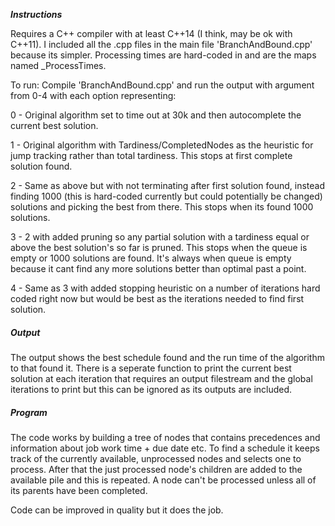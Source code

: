 ***Instructions***

Requires a C++ compiler with at least C++14 (I think, may be ok with C++11).
I included all the .cpp files in the main file 'BranchAndBound.cpp' because its simpler.
Processing times are hard-coded in and are the maps named _ProcessTimes.

To run:
Compile 'BranchAndBound.cpp' and run the output with argument from 0-4 with each option representing:

 0 - Original algorithm set to time out at 30k and then autocomplete the current best solution.

 1 - Original algorithm with Tardiness/CompletedNodes as the heuristic for jump tracking rather than total tardiness. This stops at first complete solution found.

 2 - Same as above but with not terminating after first solution found, instead finding 1000 (this is hard-coded currently but could potentially be changed) solutions and picking the best from there. This stops when its found 1000 solutions.

 3 - 2 with added pruning so any partial solution with a tardiness equal or above the best solution's so far is pruned. This stops when the queue is empty or 1000 solutions are found. It's always when queue is empty because it cant find any more solutions better than optimal past a point.

 4 - Same as 3 with added stopping heuristic on a number of iterations hard coded right now but would be best as the iterations needed to find first solution.

##### Output
The output shows the best schedule found and the run time of the algorithm to that found it. There is a seperate function to print the current best solution at each iteration that requires an output filestream and the global iterations to print but this can be ignored as its outputs are included.

##### Program

The code works by building a tree of nodes that contains precedences and information about job work time + due date etc.
To find a schedule it keeps track of the currently available, unprocessed nodes and selects one to process. After that the just processed node's children are added to the available pile and this is repeated. A node can't be processed unless all of its parents have been completed.

Code can be improved in quality but it does the job.
